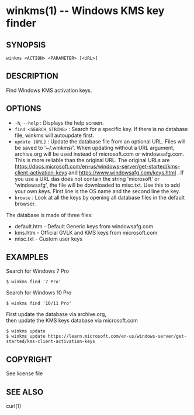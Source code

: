 winkms(1) -- Windows KMS key finder
=============================================

## SYNOPSIS

`winkms <ACTION> <PARAMETER> [<URL>]`

## DESCRIPTION

Find Windows KMS activation keys.

## OPTIONS

* `-h`, `--help` :
  Displays the help screen.
* `find <SEARCH_STRING>` : Search for a specific key. If there is no database
  file, winkms will autoupdate first.
* `update [URL]` : Update the database file from an optional URL. Files will be
  saved to '~/.winkms/'. When updating without a URL argument, archive.org will
  be used instead of microsoft.com or windowsafg.com. This is more reliable
  than the original URL. The original URLs are
  https://docs.microsoft.com/en-us/windows-server/get-started/kms-client-activation-keys
  and https://www.windowsafg.com/keys.html . If you use a URL das does not
  contain the string 'microsoft' or 'windowsafg', the file will be downloaded
  to misc.txt. Use this to add your own keys. First line is the OS name and the
  second line the key.
* `browse` : Look at all the keys by opening all database files in the default
  browser.

The database is made of three files:

- default.htm - Default Generic keys from windowsafg.com
- kms.htm - Official GVLK and KMS keys from microsoft.com
- misc.txt - Custom user keys

## EXAMPLES

Search for Windows 7 Pro

    $ winkms find '7 Pro'

Search for Windows 10 Pro

	$ winkms find '10/11 Pro'

First update the database via archive.org,  
then update the KMS keys database via microsoft.com

    $ winkms update
    $ winkms update https://learn.microsoft.com/en-us/windows-server/get-started/kms-client-activation-keys

## COPYRIGHT

See license file

## SEE ALSO

curl(1)
